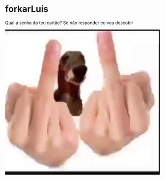 # forkarLuis

<p> Qual a senha do teu cartão? Se não responder eu vou descobir </p>

<img src = ./image.jpg>
